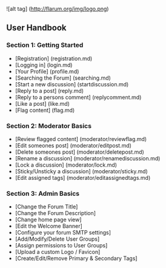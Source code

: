 ![alt tag] (http://flarum.org/img/logo.png)

## User Handbook

### Section 1: Getting Started

 - [Registration] (registration.md)
 - [Logging in] (login.md)
 - [Your Profile] (profile.md)
 - [Searching the Forum] (searching.md)
 - [Start a new discussion] (startdiscussion.md)
 - [Reply to a post] (reply.md)
 - [Reply to a persons comment] (replycomment.md)
 - [Like a post] (like.md)
 - [Flag content] (flag.md)

### Section 2: Moderator Basics

 - [Review flagged content] (moderator/reviewflag.md)
 - [Edit someones post] (moderator/editpost.md)
 - [Delete someones post] (moderator/deletepost.md)
 - [Rename a discussion] (moderator/renamediscussion.md)
 - [Lock a discussion] (moderator/lock.md)
 - [Sticky/Unsticky a discussion] (moderator/sticky.md)
 - [Edit assigned tags] (moderator/editassignedtags.md)

### Section 3: Admin Basics

 - [Change the Forum Title]
 - [Change the Forum Description]
 - [Change home page view]
 - [Edit the Welcome Banner]
 - [Configure your forum SMTP settings]
 - [Add/Modify/Delete User Groups]
 - [Assign permissions to User Groups]
 - [Upload a custom Logo / Favicon]
 - [Create/Edit/Remove Primary & Secondary Tags]
